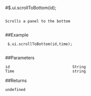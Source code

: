 #$.ui.scrollToBottom(id);

```

Scrolls a panel to the bottom
 
```

##Example

```
 $.ui.scrollToBottom(id,time);
 
```


##Parameters

```
id                            String
Time                          string

```

##Returns

```
undefined
```

